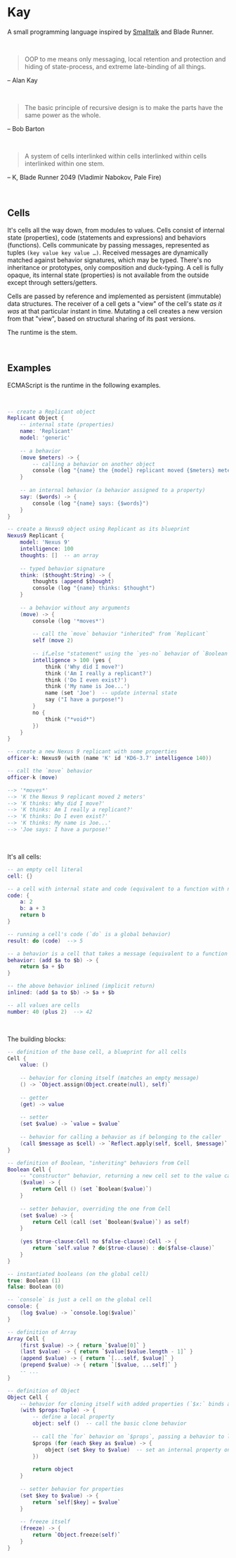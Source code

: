 # Kay

A small programming language inspired by [Smalltalk](http://worrydream.com/refs/Ingalls%20-%20Design%20Principles%20Behind%20Smalltalk.pdf) and Blade Runner.

<br/>

> OOP to me means only messaging, local retention and protection and hiding of state-process, and extreme late-binding of all things.

– Alan Kay

<br/>

> The basic principle of recursive design is to make the parts have the same power as the whole.

– Bob Barton

<br/>

> A system of cells interlinked within cells interlinked within cells interlinked within one stem.

– K, Blade Runner 2049 (Vladimir Nabokov, Pale Fire)

<br/>

## Cells

It's cells all the way down, from modules to values. Cells consist of internal state (properties), code (statements and expressions) and behaviors (functions). Cells communicate by passing messages, represented as tuples `(key value key value …)`. Received messages are dynamically matched against behavior signatures, which may be typed. There's no inheritance or prototypes, only composition and duck-typing. A cell is fully opaque, its internal state (properties) is not available from the outside except through setters/getters.

Cells are passed by reference and implemented as persistent (immutable) data structures. The receiver of a cell gets a "view" of the cell's state _as it was_ at that particular instant in time. Mutating a cell creates a new version from that "view", based on structural sharing of its past versions.

The runtime is the stem.

<br/>

## Examples

ECMAScript is the runtime in the following examples.

<br/>

```lua
-- create a Replicant object
Replicant Object {
    -- internal state (properties)
    name: 'Replicant'
    model: 'generic'
    
    -- a behavior
    (move $meters) -> {
        -- calling a behavior on another object
        console (log "{name} the {model} replicant moved {$meters} meters")
    }
    
    -- an internal behavior (a behavior assigned to a property)
    say: ($words) -> {
        console (log "{name} says: {$words}")
    }
}

-- create a Nexus9 object using Replicant as its blueprint
Nexus9 Replicant {
    model: 'Nexus 9'
    intelligence: 100
    thoughts: []  -- an array
    
    -- typed behavior signature
    think: ($thought:String) -> {
        thoughts (append $thought)
        console (log "{name} thinks: $thought")
    }
    
    -- a behavior without any arguments
    (move) -> {
        console (log '*moves*')
        
        -- call the `move` behavior "inherited" from `Replicant`
        self (move 2)
        
        -- if…else "statement" using the `yes-no` behavior of `Boolean`
        intelligence > 100 (yes {
            think ('Why did I move?')
            think ('Am I really a replicant?')
            think ('Do I even exist?')
            think ('My name is Joe...')
            name (set 'Joe')  -- update internal state
            say ("I have a purpose!")
        }
        no {
            think ("*void*")
        })
    }
}

-- create a new Nexus 9 replicant with some properties
officer-k: Nexus9 (with (name 'K' id 'KD6-3.7' intelligence 140))

-- call the `move` behavior
officer-k (move)

--> '*moves*'
--> 'K the Nexus 9 replicant moved 2 meters'
--> 'K thinks: Why did I move?'
--> 'K thinks: Am I really a replicant?'
--> 'K thinks: Do I even exist?'
--> 'K thinks: My name is Joe...'
--> 'Joe says: I have a purpose!'
```

<br/>

It's all cells:

```lua
-- an empty cell literal
cell: {}

-- a cell with internal state and code (equivalent to a function with no arguments)
code: {
    a: 2
    b: a + 3
    return b
}

-- running a cell's code (`do` is a global behavior)
result: do (code)  --> 5

-- a behavior is a cell that takes a message (equivalent to a function with arguments)
behavior: (add $a to $b) -> {
    return $a + $b
}

-- the above behavior inlined (implicit return)
inlined: (add $a to $b) -> $a + $b

-- all values are cells
number: 40 (plus 2)  --> 42
```

<br/>

The building blocks:

```lua
-- definition of the base cell, a blueprint for all cells
Cell {
    value: ()
    
    -- behavior for cloning itself (matches an empty message)
    () -> `Object.assign(Object.create(null), self)`
    
    -- getter
    (get) -> value
    
    -- setter
    (set $value) -> `value = $value`
    
    -- behavior for calling a behavior as if belonging to the caller
    (call $message as $cell) -> `Reflect.apply(self, $cell, $message)`
}

-- definition of Boolean, "inheriting" behaviors from Cell
Boolean Cell {
    -- "constructor" behavior, returning a new cell set to the value cast to boolean
    ($value) -> {
        return Cell () (set `Boolean($value)`)
    }
    
    -- setter behavior, overriding the one from Cell
    (set $value) -> {
        return Cell (call (set `Boolean($value)`) as self)
    }
    
    (yes $true-clause:Cell no $false-clause):Cell -> {
        return `self.value ? do($true-clause) : do($false-clause)`
    }
}

-- instantiated booleans (on the global cell)
true: Boolean (1)
false: Boolean (0)

-- `console` is just a cell on the global cell
console: {
    (log $value) -> `console.log($value)`
}

-- definition of Array
Array Cell {
    (first $value) -> { return `$value[0]` }
    (last $value) -> { return `$value[$value.length - 1]` }
    (append $value) -> { return `[...self, $value]` }
    (prepend $value) -> { return `[$value, ...self]` }
    -- ...
}

-- definition of Object
Object Cell {
    -- behavior for cloning itself with added properties (`$x:` binds a value as a local name)
    (with $props:Tuple) -> {
        -- define a local property
        object: self ()  -- call the basic clone behavior
        
        -- call the `for` behavior on `$props`, passing a behavior to loop over its items
        $props (for (each $key as $value) -> {
            object (set $key to $value)  -- set an internal property on the object
        })
        
        return object
    }
    
    -- setter behavior for properties
    (set $key to $value) -> {
        return `self[$key] = $value`
    }
    
    -- freeze itself
    (freeze) -> {
        return `Object.freeze(self)`
    }
}
```
